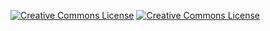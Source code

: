 <a rel="license" href="http://creativecommons.org/licenses/by-nc-sa/3.0/"><img alt="Creative Commons License" style="border-width:0" src="http://i.creativecommons.org/l/by-nc-sa/3.0/80x15.png" /></a>
<a rel="license" href="http://creativecommons.org/licenses/by-nc-sa/3.0/"><img alt="Creative Commons License" style="border-width:0" src="http://i.creativecommons.org/l/by-nc-sa/3.0/80x15.png" /></a>
